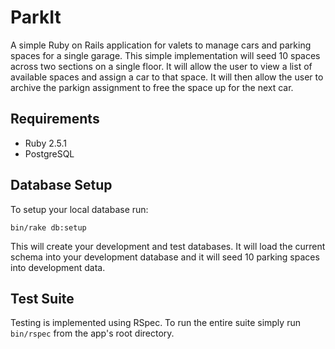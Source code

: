 # ParkIt

A simple Ruby on Rails application for valets to manage cars and parking spaces for a single garage. 
This simple implementation will seed 10 spaces across two sections on a single floor. It will allow 
the user to view a list of available spaces and assign a car to that space. It will then allow the user
to archive the parkign assignment to free the space up for the next car.

## Requirements

- Ruby 2.5.1
- PostgreSQL

## Database Setup

To setup your local database run:

`bin/rake db:setup`

This will create your development and test databases. It will load the current schema into your development database
and it will seed 10 parking spaces into development data.

## Test Suite

Testing is implemented using RSpec. To run the entire suite simply run `bin/rspec` from the app's root directory.
